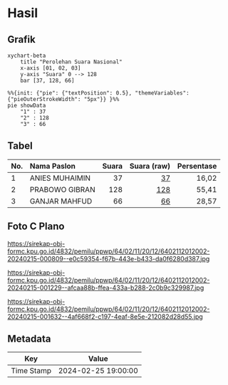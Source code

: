 # Hasil

## Grafik

```mermaid
xychart-beta
    title "Perolehan Suara Nasional"
    x-axis [01, 02, 03]
    y-axis "Suara" 0 --> 128
    bar [37, 128, 66]
```

```mermaid
%%{init: {"pie": {"textPosition": 0.5}, "themeVariables": {"pieOuterStrokeWidth": "5px"}} }%%
pie showData
    "1" : 37
    "2" : 128
    "3" : 66
```

## Tabel

| No. | Nama Paslon    | Suara | Suara (raw) | Persentase |
|:--- |:-------------- | -----:| -----------:| ----------:|
| 1   | ANIES MUHAIMIN | 37    | [37][p-1]   | 16,02      |
| 2   | PRABOWO GIBRAN | 128   | [128][p-2]  | 55,41      |
| 3   | GANJAR MAHFUD  | 66    | [66][p-3]   | 28,57      |


[p-1]: https://github.com/gigit-pemilu/pemilu-2024/blob/main/pilpres/hitung-suara/sub/64-kalimantan-timur/sub/02-kutai-kartanegara/sub/11-muara-kaman/sub/2012-sidomukti/sub/002-tps/sub/paslon-1.txt
[p-2]: https://github.com/gigit-pemilu/pemilu-2024/blob/main/pilpres/hitung-suara/sub/64-kalimantan-timur/sub/02-kutai-kartanegara/sub/11-muara-kaman/sub/2012-sidomukti/sub/002-tps/sub/paslon-2.txt
[p-3]: https://github.com/gigit-pemilu/pemilu-2024/blob/main/pilpres/hitung-suara/sub/64-kalimantan-timur/sub/02-kutai-kartanegara/sub/11-muara-kaman/sub/2012-sidomukti/sub/002-tps/sub/paslon-3.txt

## Foto C Plano

https://sirekap-obj-formc.kpu.go.id/4832/pemilu/ppwp/64/02/11/20/12/6402112012002-20240215-000809--e0c59354-f67b-443e-b433-da0f6280d387.jpg

https://sirekap-obj-formc.kpu.go.id/4832/pemilu/ppwp/64/02/11/20/12/6402112012002-20240215-001229--afcaa88b-ffea-433a-b288-2c0b9c329987.jpg

https://sirekap-obj-formc.kpu.go.id/4832/pemilu/ppwp/64/02/11/20/12/6402112012002-20240215-001632--4af668f2-c197-4eaf-8e5e-212082d28d55.jpg


## Metadata

| Key        | Value               |
| ---------- | ------------------- |
| Time Stamp | 2024-02-25 19:00:00 |



